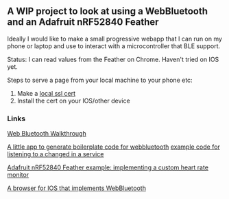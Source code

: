 ## A WIP project to look at using a WebBluetooth and an Adafruit nRF52840 Feather
Ideally I would like to make a small progressive webapp that I can run on my phone or laptop and use to interact with a microcontroller that BLE support.

Status: I can read values from the Feather on Chrome. Haven't tried on IOS yet.

Steps to serve a page from your local machine to your phone etc:
1. Make a [local ssl cert](https://web.dev/how-to-use-local-https/)
2. Install the cert on your IOS/other device

### Links
[Web Bluetooth Walkthrough](https://web.dev/bluetooth/)

[A little app to generate boilerplate code for webbluetooth](https://beaufortfrancois.github.io/sandbox/web-bluetooth/generator/)
[example code for listening to a changed in a service](https://googlechrome.github.io/samples/web-bluetooth/read-characteristic-value-changed.html)

[Adafruit nRF52840 Feather example: implementing a custom heart rate monitor](https://learn.adafruit.com/introducing-the-adafruit-nrf52840-feather/custom-hrm)

[A browser for IOS that implements WebBluetooth](https://www.greenparksoftware.co.uk/projects/webble/1.2.3)
